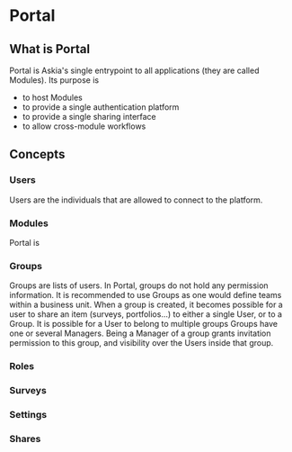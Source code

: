 # Portal


## What is Portal

Portal is Askia's single entrypoint to all applications (they are called Modules). 
Its purpose is 

 * to host Modules
 * to provide a single authentication platform
 * to provide a single sharing interface
 * to allow cross-module workflows
 
## Concepts

### Users

Users are the individuals that are allowed to connect to the platform.

### Modules

Portal is 

### Groups

Groups are lists of users. In Portal, groups do not hold any permission information. It is recommended to use Groups as one would define teams within a business unit. When a group is created, it becomes possible for a user to share an item (surveys, portfolios...) to either a single User, or to a Group.
It is possible for a User to belong to multiple groups
Groups have one or several Managers. Being a Manager of a group grants invitation permission to this group, and visibility over the Users inside that group.

### Roles

### Surveys

### Settings

### Shares

